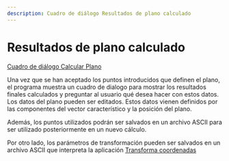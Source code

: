 ```yaml
---
description: Cuadro de diálogo Resultados de plano calculado
---
```


# Resultados de plano calculado

[Cuadro de diálogo Calcular Plano](untitled-54.md)

Una vez que se han aceptado los puntos introducidos que definen el plano, el programa muestra un cuadro de dialogo para mostrar los resultados finales calculados y preguntar al usuario qué desea hacer con estos datos. Los datos del plano pueden ser editados. Estos datos vienen definidos por las componentes del vector característico y la posición del plano.

Además, los puntos utilizados podrán ser salvados en un archivo ASCII para ser utilizado posteriormente en un nuevo cálculo.

Por otro lado, los parámetros de transformación pueden ser salvados en un archivo ASCII que interpreta la aplicación [Transforma coordenadas](untitled-205.md)

